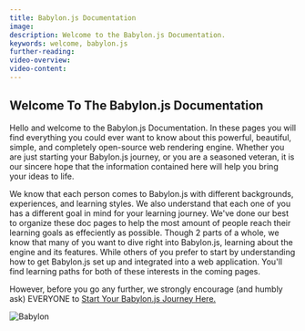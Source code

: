 ```yaml
---
title: Babylon.js Documentation
image:
description: Welcome to the Babylon.js Documentation.
keywords: welcome, babylon.js
further-reading:
video-overview:
video-content:
---
```


## Welcome To The Babylon.js Documentation

Hello and welcome to the Babylon.js Documentation. In these pages you will find everything you could ever want to know about this powerful, beautiful, simple, and completely open-source web rendering engine. Whether you are just starting your Babylon.js journey, or you are a seasoned veteran, it is our sincere hope that the information contained here will help you bring your ideas to life.

We know that each person comes to Babylon.js with different backgrounds, experiences, and learning styles. We also understand that each one of you has a different goal in mind for your learning journey. We've done our best to organize these doc pages to help the most amount of people reach their learning goals as effeciently as possible. Though 2 parts of a whole, we know that many of you want to dive right into Babylon.js, learning about the engine and its features. While others of you prefer to start by understanding how to get Babylon.js set up and integrated into a web application. You'll find learning paths for both of these interests in the coming pages.

However, before you go any further, we strongly encourage (and humbly ask) EVERYONE to [Start Your Babylon.js Journey Here.](journey/theFirstStep)

![Babylon](/img/home/babylonjs_identity_color.png)